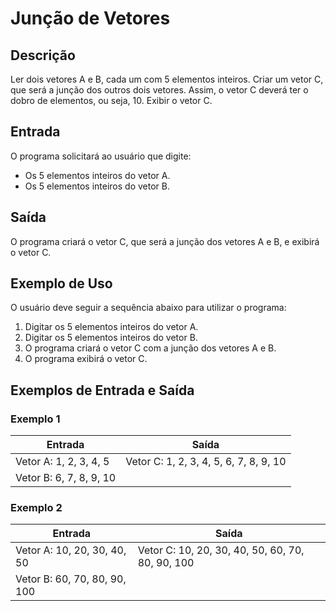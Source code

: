 # Junção de Vetores

## Descrição

Ler dois vetores A e B, cada um com 5 elementos inteiros. Criar um vetor C, que será a junção dos outros dois vetores. Assim, o vetor C deverá ter o dobro de elementos, ou seja, 10. Exibir o vetor C.

## Entrada

O programa solicitará ao usuário que digite:
- Os 5 elementos inteiros do vetor A.
- Os 5 elementos inteiros do vetor B.

## Saída

O programa criará o vetor C, que será a junção dos vetores A e B, e exibirá o vetor C.

## Exemplo de Uso

O usuário deve seguir a sequência abaixo para utilizar o programa:

1. Digitar os 5 elementos inteiros do vetor A.
2. Digitar os 5 elementos inteiros do vetor B.
3. O programa criará o vetor C com a junção dos vetores A e B.
4. O programa exibirá o vetor C.

## Exemplos de Entrada e Saída

### Exemplo 1

| Entrada         | Saída                  |
|-----------------|------------------------|
| Vetor A: 1, 2, 3, 4, 5  | Vetor C: 1, 2, 3, 4, 5, 6, 7, 8, 9, 10 |
| Vetor B: 6, 7, 8, 9, 10 |                        |

### Exemplo 2

| Entrada          | Saída                  |
|------------------|------------------------|
| Vetor A: 10, 20, 30, 40, 50  | Vetor C: 10, 20, 30, 40, 50, 60, 70, 80, 90, 100 |
| Vetor B: 60, 70, 80, 90, 100 |                        |


